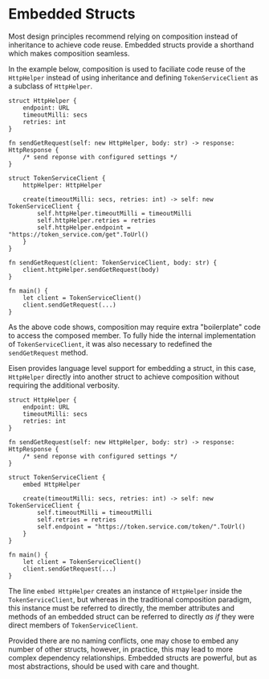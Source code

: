 # Embedded Structs
Most design principles recommend relying on composition instead of inheritance to achieve code reuse. Embedded structs provide a shorthand which makes composition seamless.

In the example below, composition is used to faciliate code reuse of the `HttpHelper` instead of using inheritance and defining `TokenServiceClient` as a subclass of `HttpHelper`.

```eisen
struct HttpHelper {
    endpoint: URL
    timeoutMilli: secs
    retries: int
}

fn sendGetRequest(self: new HttpHelper, body: str) -> response: HttpResponse {
    /* send reponse with configured settings */
}

struct TokenServiceClient {
    httpHelper: HttpHelper

    create(timeoutMilli: secs, retries: int) -> self: new TokenServiceClient {
        self.httpHelper.timeoutMilli = timeoutMilli
        self.httpHelper.retries = retries
        self.httpHelper.endpoint = "https://token_service.com/get".ToUrl()
    }
}

fn sendGetRequest(client: TokenServiceClient, body: str) {
    client.httpHelper.sendGetRequest(body)
}

fn main() {
    let client = TokenServiceClient()
    client.sendGetRequest(...)
}
```

As the above code shows, composition may require extra "boilerplate" code to access the composed member. To fully hide the internal implementation of `TokenServiceClient`, it was also necessary to redefined the `sendGetRequest` method.

Eisen provides language level support for embedding a struct, in this case, `HttpHelper` directly into another struct to achieve composition without requiring the additional verbosity.

```eisen
struct HttpHelper {
    endpoint: URL
    timeoutMilli: secs
    retries: int
}

fn sendGetRequest(self: new HttpHelper, body: str) -> response: HttpResponse {
    /* send reponse with configured settings */
}

struct TokenServiceClient {
    embed HttpHelper

    create(timeoutMilli: secs, retries: int) -> self: new TokenServiceClient {
        self.timeoutMilli = timeoutMilli
        self.retries = retries
        self.endpoint = "https://token.service.com/token/".ToUrl()
    }
}

fn main() {
    let client = TokenServiceClient()
    client.sendGetRequest(...)
}
```

The line `embed HttpHelper` creates an instance of `HttpHelper` inside the `TokenServiceClient`, but whereas in the traditional composition paradigm, this instance must be referred to directly, the member attributes and methods of an embedded struct can be referred to directly _as if_ they were direct members of `TokenServiceClient`.

Provided there are no naming conflicts, one may chose to embed any number of other structs, however, in practice, this may lead to more complex dependency relationships. Embedded structs are powerful, but as most abstractions, should be used with care and thought.
